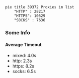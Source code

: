 
```mermaid
pie title 39372 Proxies in list
    "HTTP" : 28217
    "HTTPS": 10529
    "SOCKS" : 7636
```

### Some Info
#### Average Timeout

- mixed: 4.0s
- http: 2.3s
- https: 8.2s
- socks: 6.5s
